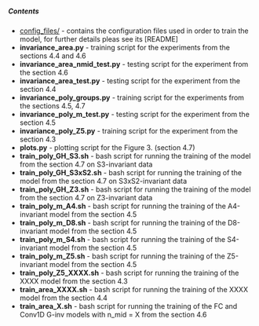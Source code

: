 ##### Contents 
* [config_files/](experiments/config_files/README.md) - contains the configuration files used in order to train the model, for further details pleas see its [README]
* **invariance_area.py** - training script for the experiments from the sections 4.4 and 4.6
* **invariance_area_nmid_test.py** - testing script for the experiment from the section 4.6
* **invariance_area_test.py** - testing script for the experiment from the section 4.4
* **invariance_poly_groups.py** - training script for the experiments from the sections 4.5, 4.7
* **invariance_poly_m_test.py** - testing script for the experiment from the section 4.5
* **invariance_poly_Z5.py** - training script for the experiment from the section 4.3
* **plots.py** - plotting script for the Figure 3. (section 4.7)
* **train_poly_GH_S3.sh** - bash script for running the training of the model from the section 4.7 on S3-invariant data  
* **train_poly_GH_S3xS2.sh** - bash script for running the training of the model from the section 4.7 on S3xS2-invariant data
* **train_poly_GH_Z3.sh** - bash script for running the training of the model from the section 4.7 on Z3-invariant data
* **train_poly_m_A4.sh** - bash script for running the training of the A4-invariant model from the section 4.5
* **train_poly_m_D8.sh** - bash script for running the training of the D8-invariant model from the section 4.5
* **train_poly_m_S4.sh** - bash script for running the training of the S4-invariant model from the section 4.5
* **train_poly_m_Z5.sh** - bash script for running the training of the Z5-invariant model from the section 4.5
* **train_poly_Z5_XXXX.sh** - bash script for running the training of the XXXX model from the section 4.3
* **train_area_XXXX.sh** - bash script for running the training of the XXXX model from the section 4.4
* **train_area_X.sh** - bash script for running the training of the FC and Conv1D G-inv models with n_mid = X from the section 4.6
